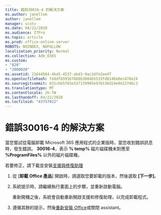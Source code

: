 ```yaml
---
title: 錯誤30016-4 的解決方案
ms.author: janellem
author: janellem
manager: scotv
ms.date: 04/21/2020
ms.audience: ITPro
ms.topic: article
ms.prod: office-online-server
ROBOTS: NOINDEX, NOFOLLOW
localization_priority: Normal
ms.collection: Adm_O365
ms.custom:
- "828"
- "2000020"
ms.assetid: 21644564-4ba5-4537-abd3-9ac2dfe2ee47
ms.openlocfilehash: fa9dfb5916768863004b5533fd8148e0ec478e24
ms.sourcegitcommit: 631cbb5f03e5371f0995e976536d24e9d13746c3
ms.translationtype: MT
ms.contentlocale: zh-TW
ms.lasthandoff: 04/22/2020
ms.locfileid: "43757012"
---
```

# <a name="solutions-for-error-30016-4"></a>錯誤30016-4 的解決方案

當您嘗試從電腦卸載 Microsoft 365 應用程式的企業版時，當您收到錯誤訊息時，發生錯誤。 **30016-4**，表示 **% temp%** 磁片磁碟機未對應至 **%ProgramFiles%** 以外的磁片磁碟機。
  
若要修正，請下載並安裝[支援與修復助理](https://aka.ms/SARA-OfficeUninstall-Alchemy)
  
1. 從 [**卸載 Office 產品**] 開啟時，請選取您要卸載的版本，然後選取 **[下一步]**。

2. 系統提示時，請繼續執行畫面上的步驟，並重新啟動電腦。

    重新開機之後，系統會自動重新開啟支援和修復助理，以完成卸載程式。

3. 遵循其餘的提示，然後[重新安裝 Office](https://portal.office.com/OLS/MySoftware.aspx)或關閉 assistant。
